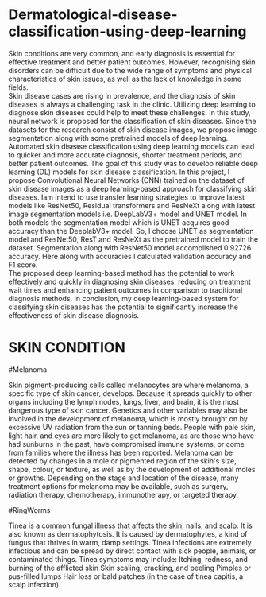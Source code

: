 # Dermatological-disease-classification-using-deep-learning

Skin conditions are very common, and early diagnosis is essential for effective treatment and better patient outcomes. However, recognising skin disorders can be difficult due to the wide range of symptoms and physical characteristics of skin issues, as well as the lack of knowledge in some fields.  
Skin disease cases are rising in prevalence, and the diagnosis of skin diseases is always a challenging task in the clinic. Utilizing deep learning to diagnose skin diseases could help to meet these challenges. In this study, neural network is proposed for the classification of skin diseases. Since the datasets for the research consist of skin disease images, we propose image segmentation along with some pretrained models of deep learning.
 Automated skin disease classification using deep learning models can lead to quicker and more accurate diagnosis, shorter treatment periods, and better patient outcomes. The goal of this study was to develop reliable deep learning (DL) models for skin disease classification.
In this project, I propose Convolutional Neural Networks (CNN) trained on the dataset of skin disease images as a deep learning-based approach for classifying skin diseases. Iam intend to use transfer learning strategies to improve latest models like ResNet50, Residual transformers and ResNeXt along with latest image segmentation models i.e. DeepLabV3+ model and UNET model. In both models the segmentation model which is UNET acquires good accuracy than the DeeplabV3+ model. So, I choose UNET as segmentation model and ResNet50, ResT and ResNeXt as the pretrained model to train the dataset. Segmentation along with ResNet50 model accomplished 0.92726 accuracy. Here along with accuracies I calculated validation accuracy and F1 score.  
The proposed deep learning-based method has the potential to work effectively and quickly in diagnosing skin diseases, reducing on treatment wait times and enhancing patient outcomes in comparison to traditional diagnosis methods. In conclusion, my deep learning-based system for classifying skin diseases has the potential to significantly increase the effectiveness of skin disease diagnosis.

# SKIN CONDITION

#Melanoma

Skin pigment-producing cells called melanocytes are where melanoma, a specific type of skin cancer, develops. Because it spreads quickly to other organs including the lymph nodes, lungs, liver, and brain, it is the most dangerous type of skin cancer. Genetics and other variables may also be involved in the development of melanoma, which is mostly brought on by excessive UV radiation from the sun or tanning beds. People with pale skin, light hair, and eyes are more  likely to get melanoma, as are those who have had sunburns in the past, have compromised immune systems, or come from families where the illness has been reported.
Melanoma can be detected by changes in a mole or pigmented region of the skin's size, shape, colour, or texture, as well as by the development of additional moles or growths. Depending on the stage and location of the disease, many treatment options for melanoma may be available, such as surgery, radiation therapy, chemotherapy, immunotherapy, or targeted therapy.


#RingWorms

Tinea is a common fungal illness that affects the skin, nails, and scalp. It is also known as dermatophytosis. It is caused by dermatophytes, a kind of fungus that thrives in warm, damp settings. Tinea infections are extremely infectious and can be spread by direct contact with sick people, animals, or contaminated things.
Tinea symptoms may include:
Itching, redness, and burning of the afflicted skin
Skin scaling, cracking, and peeling
Pimples or pus-filled lumps
Hair loss or bald patches (in the case of tinea capitis, a scalp infection).

